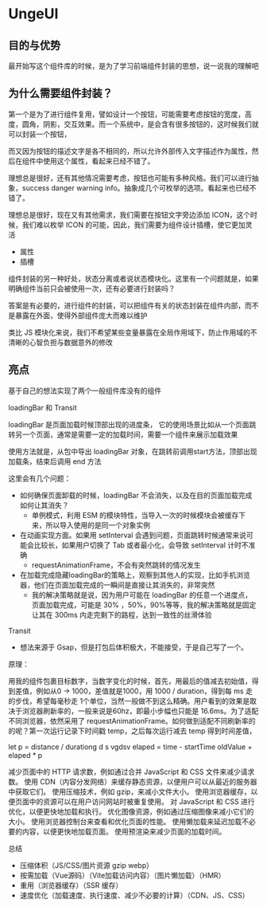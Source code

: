 # UngeUI

## 目的与优势

最开始写这个组件库的时候，是为了学习前端组件封装的思想，说一说我的理解吧

## 为什么需要组件封装？

第一个是为了进行组件复用，譬如设计一个按钮，可能需要考虑按钮的宽度，高度，圆角，阴影，交互效果。而一个系统中，是会含有很多按钮的，这时候我们就可以封装一个按钮，

而又因为按钮的描述文字是各不相同的，所以允许外部传入文字描述作为属性，然后在组件中使用这个属性，看起来已经不错了。

理想总是很好，还有其他情况需要考虑，按钮也可能有多种风格。我们可以进行抽象，success danger warning info。抽象成几个可枚举的选项。看起来也已经不错了。

理想总是很好，现在又有其他需求，我们需要在按钮文字旁边添加 ICON，这个时候，我们难以枚举 ICON 的可能，因此，我们需要为组件设计插槽，使它更加灵活

* 属性
* 插槽

组件封装的另一种好处，状态分离或者说状态模块化。这里有一个问题就是，如果明确组件当前只会被使用一次，还有必要进行封装吗？

答案是有必要的，进行组件的封装，可以把组件有关的状态封装在组件内部，而不是暴露在外面，使得外部组件庞大而难以维护

类比 JS 模块化来说，我们不希望某些变量暴露在全局作用域下，防止作用域的不清晰的心智负担与数据意外的修改

## 亮点

基于自己的想法实现了两个一般组件库没有的组件

loadingBar 和 Transit

loadingBar 是页面加载时候顶部出现的进度条， 它的使用场景比如从一个页面跳转另一个页面，通常是需要一定的加载时间，需要一个组件来展示加载效果

使用方法就是，从包中导出 loadingBar 对象，在跳转前调用start方法，顶部出现加载条，结束后调用 end 方法

这里会有几个问题：

* 如何确保页面卸载的时候，loadingBar 不会消失，以及在目的页面加载完成如何让其消失？
  * 单例模式，利用 ESM 的模块特性，当导入一次的时候模块会被缓存下来，所以导入使用的是同一个对象实例
* 在动画实现方面。如果用 setInterval 会遇到问题，页面跳转时候通常来说可能会比较长，如果用户切换了 Tab 或者最小化，会导致 setInterval 计时不准确
  * requestAnimationFrame，不会有突然跳转的情况发生
* 在加载完成隐藏loadingBar的策略上，观察到其他人的实现，比如手机浏览器，他们在页面加载完成的一瞬间是直接让其消失的，非常突然
  * 我的解决策略就是说，因为用户可能在 loadingBar 的任意一个进度点，页面加载完成，可能是 30% ，50%，90%等等，我的解决策略就是固定让其在 300ms 内走完剩下的路程，达到一致性的丝滑体验

Transit

* 想法来源于 Gsap，但是打包后体积极大，不能接受，于是自己写了一个。

原理：

用我的组件包裹目标数字，当数字变化的时候，首先，用最后的值减去初始值，得到差值，例如从0 -> 1000，差值就是1000，用 1000 / duration，得到每 ms 走的步伐，希望每毫秒走 1个单位，当然一般做不到这么精确。用户看到的效果是取决于浏览器刷新率的，一般来说是60hz，即最小步幅也只能是 16.6ms。为了适配不同浏览器，依然采用了 requestAnimationFrame。如何做到适配不同刷新率的的呢？第一次运行记录下时间戳 temp，之后每次运行减去 temp 得到时间差值，



let p = distance / durationg d s vgdsv
elaped = time - startTime
oldValue +  elaped * p

减少页面中的 HTTP 请求数，例如通过合并 JavaScript 和 CSS 文件来减少请求数。
使用 CDN（内容分发网络）来缓存静态资源，以便用户可以从最近的服务器中获取它们。
使用压缩技术，例如 gzip，来减小文件大小。
使用浏览器缓存，以便页面中的资源可以在用户访问网站时被重复使用。
对 JavaScript 和 CSS 进行优化，以便更快地加载和执行。
优化图像资源，例如通过压缩图像来减小它们的大小。
使用浏览器控制台来查看和优化页面的性能。
使用懒加载来延迟加载不必要的内容，以便更快地加载页面。
使用预渲染来减少页面的加载时间。

总结

* 压缩体积（JS/CSS/图片资源 gzip webp）
* 按需加载（Vue源码）（Vite加载访问内容）（图片懒加载）（HMR）
* 重用（浏览器缓存）（SSR 缓存）
* 速度优化（加载速度、执行速度、减少不必要的计算）（CDN、JS、CSS）
